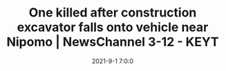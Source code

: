 ---
"title": "One killed after construction excavator falls onto vehicle near Nipomo | NewsChannel 3-12 - KEYT"
"date": "2021-9-1 7:0:0"
"feed_name": "GOOGLENEWSCONSTRUCTION"
"feed_website": "https://news.google.com/search?q=construction%2Bincident&hl=en-US&gl=US&ceid=US:en"
"feed_rss": "https://news.google.com/rss/search?q=construction%2Bincident&hl=en-US&gl=US&ceid=US:en"
"link": "https://keyt.com/news/san-luis-obispo-county/2021/09/01/sigalert-in-place-after-a-semi-crash-near-nipomo/"
"file": "_posts/2021-1-1-ab0a8714b6c547beb40a1a720b0df1126e431ff1.md"
"accident": "1"
"drilling": "0"
"dead": ""
"injured": ""
---